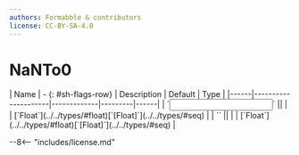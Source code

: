 ```yaml
---
authors: Formabble & contributors
license: CC-BY-SA-4.0
---
```



# NaNTo0

<div class="sh-parameters" markdown="1">
| Name | - {: #sh-flags-row} | Description | Default | Type |
|------|---------------------|-------------|---------|------|
| `<input>` || | | [`Float`](../../types/#float)[`[Float]`](../../types/#seq) |
| `<output>` || | | [`Float`](../../types/#float)[`[Float]`](../../types/#seq) |

</div>



--8<-- "includes/license.md"


